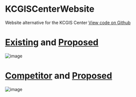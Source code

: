 # KCGISCenterWebsite
 Website alternative for the KCGIS Center
 [View code on Github](https://github.com/uncheckederror/KCGISCenterWebsite)

# [Existing](https://kingcounty.gov/services/gis.aspx) and [Proposed](https://uncheckederror.github.io/KCGISCenterWebsite)
![image](https://user-images.githubusercontent.com/11726956/176268744-64110c8f-7bcc-4179-b105-5e8711e2808f.png)

# [Competitor](https://www.piercecountywa.gov/493/Geographic-Information-Systems-GIS) and [Proposed](https://uncheckederror.github.io/KCGISCenterWebsite)
![image](https://user-images.githubusercontent.com/11726956/176268497-c257c803-5c4d-42b7-b753-77698327d945.png)
